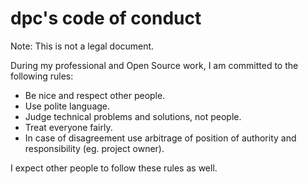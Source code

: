 # dpc's code of conduct

Note: This is not a legal document.

During my professional and Open Source work, I am committed to the following
rules:

* Be nice and respect other people.
* Use polite language.
* Judge technical problems and solutions, not people.
* Treat everyone fairly.
* In case of disagreement use arbitrage of position of authority and
  responsibility (eg. project owner).

I expect other people to follow these rules as well.
